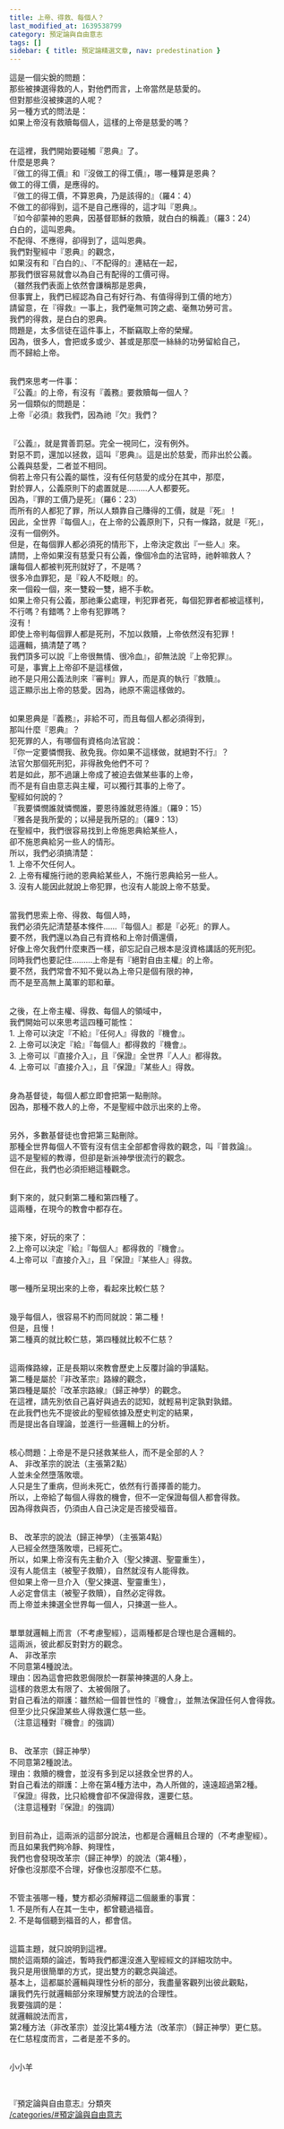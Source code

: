 ```yaml
---
title: 上帝、得救、每個人？
last_modified_at: 1639538799
category: 預定論與自由意志
tags: []
sidebar: { title: 預定論精選文章, nav: predestination }
---
```


<p>這是一個尖銳的問題：<br/>
那些被揀選得救的人，對他們而言，上帝當然是慈愛的。<br/>
但對那些沒被揀選的人呢？<br/>
另一種方式的問法是：<br/>
如果上帝沒有救贖每個人，這樣的上帝是慈愛的嗎？</p>
<p><br/>
在這裡，我們開始要碰觸『恩典』了。<br/>
什麼是恩典？<br/>
『做工的得工價』和『沒做工的得工價』，哪一種算是恩典？<br/>
做工的得工價，是應得的。<br/>
『做工的得工價，不算恩典，乃是該得的』（羅4：4）<br/>
不做工的卻得到，這不是自己應得的，這才叫『恩典』。<br/>
『如今卻蒙神的恩典，因基督耶穌的救贖，就白白的稱義』（羅3：24）<br/>
白白的，這叫恩典。<br/>
不配得、不應得，卻得到了，這叫恩典。<br/>
我們對聖經中『恩典』的觀念，<br/>
如果沒有和『白白的』、『不配得的』連結在一起，<br/>
那我們很容易就會以為自己有配得的工價可得。<br/>
（雖然我們表面上依然會謙稱那是恩典，<br/>
但事實上，我們已經認為自己有好行為、有值得得到工價的地方）<br/>
請留意，在『得救』一事上，我們毫無可誇之處、毫無功勞可言。<br/>
我們的得救，是白白的恩典。<br/>
問題是，太多信徒在這件事上，不斷竊取上帝的榮耀。<br/>
因為，很多人，會把或多或少、甚或是那麼一絲絲的功勞留給自己，<br/>
而不歸給上帝。</p>
<p><br/>
我們來思考一件事：<br/>
『公義』的上帝，有沒有『義務』要救贖每一個人？<br/>
另一個類似的問題是：<br/>
上帝『必須』救我們，因為祂『欠』我們？</p>
<p><br/>
『公義』，就是賞善罰惡。完全一視同仁，沒有例外。<br/>
對惡不罰，還加以拯救，這叫『恩典』。這是出於慈愛，而非出於公義。<br/>
公義與慈愛，二者並不相同。<br/>
倘若上帝只有公義的屬性，沒有任何慈愛的成分在其中，那麼，<br/>
對於罪人，公義原則下的處置就是………人人都要死。<br/>
因為，『罪的工價乃是死』（羅6：23）<br/>
而所有的人都犯了罪，所以人類靠自己賺得的工價，就是『死』！<br/>
因此，全世界『每個人』，在上帝的公義原則下，只有一條路，就是『死』，<br/>
沒有一個例外。<br/>
但是，在每個罪人都必須死的情形下，上帝決定救出『一些人』來。<br/>
請問，上帝如果沒有慈愛只有公義，像個冷血的法官時，祂幹嘛救人？<br/>
讓每個人都被判死刑就好了，不是嗎？<br/>
很多冷血罪犯，是『殺人不眨眼』的。<br/>
來一個殺一個，來一雙殺一雙，絕不手軟。<br/>
如果上帝只有公義，那祂秉公處理，判犯罪者死，每個犯罪者都被這樣判，<br/>
不行嗎？有錯嗎？上帝有犯罪嗎？<br/>
沒有！<br/>
即使上帝判每個罪人都是死刑，不加以救贖，上帝依然沒有犯罪！<br/>
這邏輯，搞清楚了嗎？<br/>
我們頂多可以說『上帝很無情、很冷血』，卻無法說『上帝犯罪』。<br/>
可是，事實上上帝卻不是這樣做，<br/>
祂不是只用公義法則來『審判』罪人，而是真的執行『救贖』。<br/>
這正顯示出上帝的慈愛。因為，祂原不需這樣做的。</p>
<p><br/>
如果恩典是『義務』，非給不可，而且每個人都必須得到，<br/>
那叫什麼『恩典』？<br/>
犯死罪的人，有哪個有資格向法官說：<br/>
『你一定要憐憫我、赦免我。你如果不這樣做，就絕對不行』？<br/>
法官欠那個死刑犯，非得赦免他們不可？<br/>
若是如此，那不過讓上帝成了被迫去做某些事的上帝，<br/>
而不是有自由意志與主權，可以獨行其事的上帝了。<br/>
聖經如何說的？<br/>
『我要憐憫誰就憐憫誰，要恩待誰就恩待誰』（羅9：15）<br/>
『雅各是我所愛的；以掃是我所惡的』（羅9：13）<br/>
在聖經中，我們很容易找到上帝施恩典給某些人，<br/>
卻不施恩典給另一些人的情形。<br/>
所以，我們必須搞清楚：<br/>
1. 上帝不欠任何人。<br/>
2. 上帝有權施行祂的恩典給某些人，不施行恩典給另一些人。<br/>
3. 沒有人能因此就說上帝犯罪，也沒有人能說上帝不慈愛。</p>
<p><br/>
當我們思索上帝、得救、每個人時，<br/>
我們必須先記清楚基本條件……『每個人』都是『必死』的罪人。<br/>
要不然，我們還以為自己有資格和上帝討價還價，<br/>
好像上帝欠我們什麼東西一樣，卻忘記自己根本是沒資格講話的死刑犯。<br/>
同時我們也要記住………上帝是有『絕對自由主權』的上帝。<br/>
要不然，我們常會不知不覺以為上帝只是個有限的神，<br/>
而不是至高無上萬軍的耶和華。</p>
<p><br/>
之後，在上帝主權、得救、每個人的領域中，<br/>
我們開始可以來思考這四種可能性：<br/>
1. 上帝可以決定『不給』『任何人』得救的『機會』。<br/>
2. 上帝可以決定『給』『每個人』都得救的『機會』。<br/>
3. 上帝可以『直接介入』，且『保證』全世界『人人』都得救。<br/>
4. 上帝可以『直接介入』，且『保證』『某些人』得救。</p>
<p><br/>
身為基督徒，每個人都立即會把第一點刪除。<br/>
因為，那種不救人的上帝，不是聖經中啟示出來的上帝。</p>
<p><br/>
另外，多數基督徒也會把第三點刪除。<br/>
那種全世界每個人不管有沒有信主全部都會得救的觀念，叫『普救論』。<br/>
這不是聖經的教導，但卻是新派神學很流行的觀念。<br/>
但在此，我們也必須拒絕這種觀念。</p>
<p><br/>
剩下來的，就只剩第二種和第四種了。<br/>
這兩種，在現今的教會中都存在。</p>
<p><br/>
接下來，好玩的來了：<br/>
2.上帝可以決定『給』『每個人』都得救的『機會』。<br/>
4.上帝可以『直接介入』，且『保證』『某些人』得救。</p>
<p><br/>
哪一種所呈現出來的上帝，看起來比較仁慈？</p>
<p><br/>
幾乎每個人，很容易不約而同就說：第二種！<br/>
但是，且慢！<br/>
第二種真的就比較仁慈，第四種就比較不仁慈？</p>
<p><br/>
這兩條路線，正是長期以來教會歷史上反覆討論的爭議點。<br/>
第二種是屬於『非改革宗』路線的觀念，<br/>
第四種是屬於『改革宗路線』（歸正神學）的觀念。<br/>
在這裡，請先別依自己喜好與過去的認知，就輕易判定孰對孰錯。<br/>
在此我們也先不提彼此的聖經依據及歷史判定的結果，<br/>
而是提出各自理論，並進行一些邏輯上的分析。</p>
<p><br/>
核心問題：上帝是不是只拯救某些人，而不是全部的人？<br/>
A、 非改革宗的說法（主張第2點）<br/>
人並未全然墮落敗壞。<br/>
人只是生了重病，但尚未死亡，依然有行善擇善的能力。<br/>
所以，上帝給了每個人得救的機會，但不一定保證每個人都會得救。<br/>
因為得救與否，仍須由人自己決定是否接受福音。</p>
<p><br/>
B、 改革宗的說法（歸正神學）（主張第4點）<br/>
人已經全然墮落敗壞，已經死亡。<br/>
所以，如果上帝沒有先主動介入（聖父揀選、聖靈重生），<br/>
沒有人能信主（被聖子救贖），自然就沒有人能得救。<br/>
但如果上帝一旦介入（聖父揀選、聖靈重生），<br/>
人必定會信主（被聖子救贖），自然必定得救。<br/>
而上帝並未揀選全世界每一個人，只揀選一些人。</p>
<p><br/>
單單就邏輯上而言（不考慮聖經），這兩種都是合理也是合邏輯的。<br/>
這兩派，彼此都反對對方的觀念。<br/>
A、 非改革宗<br/>
不同意第4種說法。<br/>
理由：因為這會把救恩侷限於一群蒙神揀選的人身上。<br/>
這樣的救恩太有限了、太被侷限了。<br/>
對自己看法的辯護：雖然給一個普世性的『機會』，並無法保證任何人會得救。<br/>
但至少比只保證某些人得救還仁慈一些。<br/>
（注意這種對『機會』的強調）</p>
<p><br/>
B、 改革宗（歸正神學）<br/>
不同意第2種說法。<br/>
理由：救贖的機會，並沒有多到足以拯救全世界的人。<br/>
對自己看法的辯護：上帝在第4種方法中，為人所做的，遠遠超過第2種。<br/>
『保證』得救，比只給機會卻不保證得救，還要仁慈。<br/>
（注意這種對『保證』的強調）</p>
<p><br/>
到目前為止，這兩派的這部分說法，也都是合邏輯且合理的（不考慮聖經）。<br/>
而且如果我們夠冷靜、夠理性，<br/>
我們也會發現改革宗（歸正神學）的說法（第4種），<br/>
好像也沒那麼不合理，好像也沒那麼不仁慈。</p>
<p><br/>
不管主張哪一種，雙方都必須解釋這二個嚴重的事實：<br/>
1. 不是所有人在其一生中，都曾聽過福音。<br/>
2. 不是每個聽到福音的人，都會信。</p>
<p><br/>
這篇主題，就只說明到這裡。<br/>
關於這兩類的論述，暫時我們都還沒進入聖經經文的詳細攻防中。<br/>
我只是用很簡單的方式，提出雙方的觀念與論述。<br/>
基本上，這都屬於邏輯與理性分析的部分，我盡量客觀列出彼此觀點，<br/>
讓我們先行就邏輯部分來理解雙方說法的合理性。<br/>
我要強調的是：<br/>
就邏輯說法而言，<br/>
第2種方法（非改革宗）並沒比第4種方法（改革宗）（歸正神學）更仁慈。<br/>
在仁慈程度而言，二者是差不多的。</p>
<p><br/>
小小羊</p>
<p> </p>
<p>『預定論與自由意志』分類夾<br/>
<a href="/categories/#預定論與自由意志" target="_blank">/categories/#預定論與自由意志</a></p>
<p> </p>
